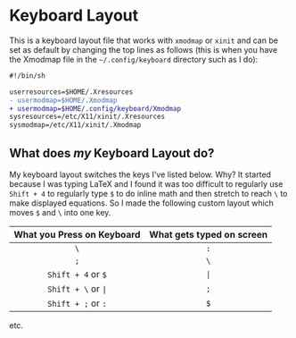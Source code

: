 # Keyboard Layout

This is a keyboard layout file that works with `xmodmap` or `xinit` and can be set as default 
by changing the top lines as follows (this is when you have the Xmodmap file in the `~/.config/keyboard` directory such as I do):

```` diff
#!/bin/sh

userresources=$HOME/.Xresources
- usermodmap=$HOME/.Xmodmap
+ usermodmap=$HOME/.config/keyboard/Xmodmap
sysresources=/etc/X11/xinit/.Xresources
sysmodmap=/etc/X11/xinit/.Xmodmap

````

## What does ***my*** Keyboard Layout do?

My keyboard layout switches the keys I've listed below. Why? It started because I was typing LaTeX and 
I found it was too difficult to regularly use `Shift + 4`  to regularly type `$`  to do inline math and then
stretch to reach `\` to make displayed equations. So I made the following custom layout which moves 
`$` and `\` into one key.

What you Press on Keyboard | What gets typed on screen
:-------------------------:|:------------------------:
`\`                        | `:`
`;`                        | `\`
`Shift + 4` or `$`         | `\|`
`Shift + \` or `\|`        | `;`
`Shift + ;` or `:`         | `$`
etc.
